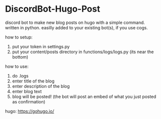 # DiscordBot-Hugo-Post
discord bot to make new blog posts on hugo with a simple command. written in python.
easilly added to your existing bot(s), if you use cogs.

how to setup:
1. put your token in settings.py
2. put your content/posts directory in functions/logs/logs.py (its near the bottom)

how to use:
1. do .logs
2. enter title of the blog
3. enter description of the blog
4. enter blog text
5. blog will be posted! (the bot will post an embed of what you just posted as confirmation)


hugo:
https://gohugo.io/
